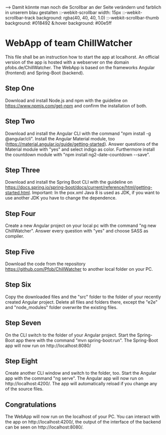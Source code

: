 --> Damit könnte man noch die Scrollbar an der Seite verändern und farblich in unserem blau gestalten
::-webkit-scrollbar 
	width: 15px 
::-webkit-scrollbar-track 
	background: rgba(40, 40, 40, 1.0) 
::-webkit-scrollbar-thumb 
	background: #018492 
	&:hover 
		background: #00e5ff 






# WebApp of team ChillWatcher

This file shall be an instruction how to start the app at localhorst. An official version of the app is hosted with a webserver on the domain pfobs.de/ChillWatcher. The WebApp is based on the frameworks Angular (frontend) and Spring-Boot (backend).

## Step One

Download and install Node.js and npm with the guideline on https://www.npmjs.com/get-npm and confirm the installation of both.

## Step Two

Download and install the Angular CLI with the command "npm install -g @angular/cli". Install the Angular Material module, too (https://material.angular.io/guide/getting-started). Answer questions of the Material module with "yes" and select indigo as color. Furthermore install the countdown module with "npm install ng2-date-countdown --save".

## Step Three

Download and install the Spring Boot CLI with the guideline on https://docs.spring.io/spring-boot/docs/current/reference/html/getting-started.html. Important: In the pox.xml Java 8 is used as JDK, if you want to use another JDK you have to change the dependence.

## Step Four

Create a new Angular project on your local pc with the command "ng new ChillWatcher". 
Answer every question with "yes" and choose SASS as compiler.

## Step Five

Download the code from the repository https://github.com/Pfob/ChillWatcher to another local folder on your PC.

## Step Six

Copy the downloaded files and the "src" folder to the folder of your recently created Angular project. Delete all files and folders there, except the "e2e" and "node_modules" folder overwrite the existing files.

## Step Seven

On the CLI switch to the folder of your Angular project. Start the Spring-Boot app there with the command "mvn spring-boot:run". 
The Spring-Boot app will now run on http://localhost:8080/

## Step Eight

Create another CLI window and switch to the folder, too. Start the Angular app with the command "ng serve". 
The Angular app will now run on http://localhost:4200/. The app will automatically reload if you change any of the source files.

## Congratulations

The WebApp will now run on the localhost of your PC. You can interact with the app on http://localhost:4200/, the output of the interface of the backend can be seen on http://localhost:8080/.
